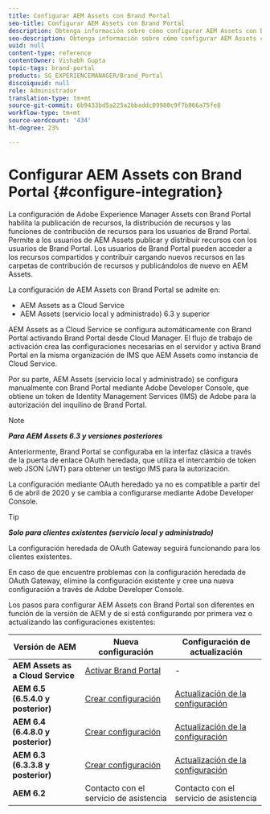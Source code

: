 ```yaml
---
title: Configurar AEM Assets con Brand Portal
seo-title: Configurar AEM Assets con Brand Portal
description: Obtenga información sobre cómo configurar AEM Assets con Brand Portal.
seo-description: Obtenga información sobre cómo configurar AEM Assets con Brand Portal.
uuid: null
content-type: reference
contentOwner: Vishabh Gupta
topic-tags: brand-portal
products: SG_EXPERIENCEMANAGER/Brand_Portal
discoiquuid: null
role: Administrador
translation-type: tm+mt
source-git-commit: 6b9433bd5a225a2bbaddc09980c9f7b866a75fe8
workflow-type: tm+mt
source-wordcount: '434'
ht-degree: 23%

---
```



# Configurar AEM Assets con Brand Portal {#configure-integration}

La configuración de Adobe Experience Manager Assets con Brand Portal habilita la publicación de recursos, la distribución de recursos y las funciones de contribución de recursos para los usuarios de Brand Portal. Permite a los usuarios de AEM Assets publicar y distribuir recursos con los usuarios de Brand Portal. Los usuarios de Brand Portal pueden acceder a los recursos compartidos y contribuir cargando nuevos recursos en las carpetas de contribución de recursos y publicándolos de nuevo en AEM Assets.

La configuración de AEM Assets con Brand Portal se admite en:
* AEM Assets as a Cloud Service
* AEM Assets (servicio local y administrado) 6.3 y superior

AEM Assets as a Cloud Service se configura automáticamente con Brand Portal activando Brand Portal desde Cloud Manager. El flujo de trabajo de activación crea las configuraciones necesarias en el servidor y activa Brand Portal en la misma organización de IMS que AEM Assets como instancia de Cloud Service.

Por su parte, AEM Assets (servicio local y administrado) se configura manualmente con Brand Portal mediante Adobe Developer Console, que obtiene un token de Identity Management Services (IMS) de Adobe para la autorización del inquilino de Brand Portal.

>[!NOTE]
>
>***Para AEM Assets 6.3 y versiones posteriores***
>
>Anteriormente, Brand Portal se configuraba en la interfaz clásica a través de la puerta de enlace OAuth heredada, que utiliza el intercambio de token web JSON (JWT) para obtener un testigo IMS para la autorización.
>
>La configuración mediante OAuth heredado ya no es compatible a partir del 6 de abril de 2020 y se cambia a configurarse mediante Adobe Developer Console.


>[!TIP]
>
>***Solo para clientes existentes (servicio local y administrado)***
>
>La configuración heredada de OAuth Gateway seguirá funcionando para los clientes existentes.
>
>En caso de que encuentre problemas con la configuración heredada de OAuth Gateway, elimine la configuración existente y cree una nueva configuración a través de Adobe Developer Console.

Los pasos para configurar AEM Assets con Brand Portal son diferentes en función de la versión de AEM y de si está configurando por primera vez o actualizando las configuraciones existentes:

| **Versión de AEM** | **Nueva configuración** | **Configuración de actualización** |
|---|---|---|
| **AEM Assets as a Cloud Service** | [Activar Brand Portal](https://docs.adobe.com/content/help/es-ES/experience-manager-cloud-service/assets/brand-portal/configure-aem-assets-with-brand-portal.html) | - |
| **AEM 6.5 (6.5.4.0 y posterior)** | [Crear configuración](https://docs.adobe.com/content/help/es-ES/experience-manager-65/assets/brandportal/configure-aem-assets-with-brand-portal.html) | [Actualización de la configuración](https://docs.adobe.com/content/help/es-ES/experience-manager-65/assets/brandportal/configure-aem-assets-with-brand-portal.html#upgrade-integration-65) |
| **AEM 6.4 (6.4.8.0 y posterior)** | [Crear configuración](https://docs.adobe.com/content/help/es-ES/experience-manager-64/assets/brandportal/configure-aem-assets-with-brand-portal.html) | [Actualización de la configuración](https://docs.adobe.com/content/help/es-ES/experience-manager-64/assets/brandportal/configure-aem-assets-with-brand-portal.html#upgrade-integration-64) |
| **AEM 6.3 (6.3.3.8 y posterior)** | [Crear configuración](https://helpx.adobe.com/es/experience-manager/6-3/assets/using/brand-portal-configuring-integration.html) | [Actualización de la configuración](https://helpx.adobe.com/es/experience-manager/6-3/assets/using/brand-portal-configuring-integration.html#Upgradeconfiguration) |
| **AEM 6.2** | Contacto con el servicio de asistencia | Contacto con el servicio de asistencia |

